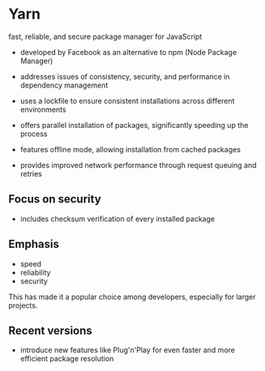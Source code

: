 # Yarn

fast, reliable, and secure package manager for JavaScript

- developed by Facebook as an alternative to npm (Node Package Manager)

- addresses issues of consistency, security, and performance in dependency management

- uses a lockfile to ensure consistent installations across different environments

- offers parallel installation of packages, significantly speeding up the process

- features offline mode, allowing installation from cached packages

- provides improved network performance through request queuing and retries

## Focus on security

- includes checksum verification of every installed package

## Emphasis

- speed
- reliability
- security

This has made it a popular choice among developers, especially for larger projects.

## Recent versions

- introduce new features like Plug'n'Play for even faster and more efficient package resolution
